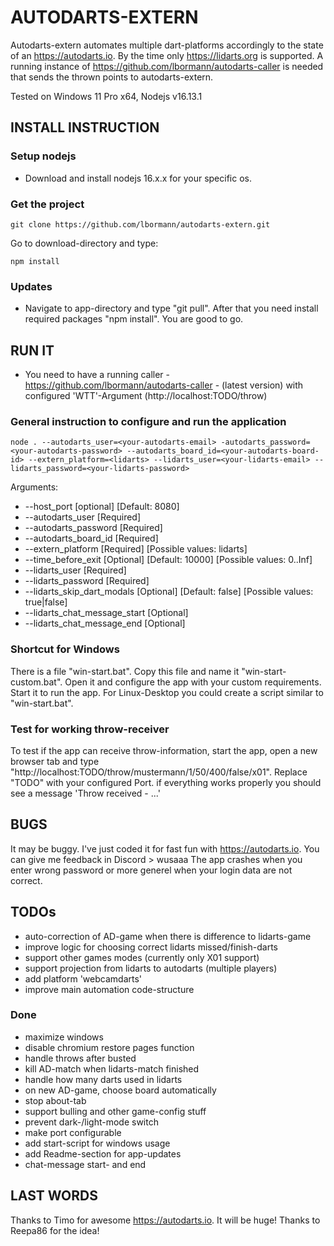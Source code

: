 # AUTODARTS-EXTERN

Autodarts-extern automates multiple dart-platforms accordingly to the state of an https://autodarts.io. 
By the time only https://lidarts.org is supported.
A running instance of https://github.com/lbormann/autodarts-caller is needed that sends the thrown points to autodarts-extern.

Tested on Windows 11 Pro x64, Nodejs v16.13.1


## INSTALL INSTRUCTION


### Setup nodejs

- Download and install nodejs 16.x.x for your specific os.


### Get the project

    git clone https://github.com/lbormann/autodarts-extern.git

Go to download-directory and type:

    npm install

### Updates

- Navigate to app-directory and type "git pull". After that you need install required packages "npm install". You are good to go.


## RUN IT

- You need to have a running caller - https://github.com/lbormann/autodarts-caller - (latest version) with configured 'WTT'-Argument (http://localhost:TODO/throw)

### General instruction to configure and run the application

    node . --autodarts_user=<your-autodarts-email> -autodarts_password=<your-autodarts-password> --autodarts_board_id=<your-autodarts-board-id> --extern_platform=<lidarts> --lidarts_user=<your-lidarts-email> --lidarts_password=<your-lidarts-password>

Arguments:
- --host_port [optional] [Default: 8080]
- --autodarts_user [Required]
- --autodarts_password [Required]
- --autodarts_board_id [Required]
- --extern_platform [Required] [Possible values: lidarts]
- --time_before_exit [Optional] [Default: 10000] [Possible values: 0..Inf]
- --lidarts_user [Required]
- --lidarts_password [Required]
- --lidarts_skip_dart_modals [Optional] [Default: false] [Possible values: true|false]
- --lidarts_chat_message_start [Optional]
- --lidarts_chat_message_end [Optional]

### Shortcut for Windows

There is a file "win-start.bat". Copy this file and name it "win-start-custom.bat". Open it and configure the app with your custom requirements. Start it to run the app.
For Linux-Desktop you could create a script similar to "win-start.bat".

### Test for working throw-receiver

To test if the app can receive throw-information, start the app, open a new browser tab and type "http://localhost:TODO/throw/mustermann/1/50/400/false/x01". Replace "TODO" with your configured Port.
if everything works properly you should see a message 'Throw received - ...'


## BUGS

It may be buggy. I've just coded it for fast fun with https://autodarts.io. You can give me feedback in Discord > wusaaa
The app crashes when you enter wrong password or more generel when your login data are not correct.


## TODOs
- auto-correction of AD-game when there is difference to lidarts-game
- improve logic for choosing correct lidarts missed/finish-darts
- support other games modes (currently only X01 support)
- support projection from lidarts to autodarts (multiple players)
- add platform 'webcamdarts'
- improve main automation code-structure


### Done
- maximize windows
- disable chromium restore pages function
- handle throws after busted
- kill AD-match when lidarts-match finished
- handle how many darts used in lidarts
- on new AD-game, choose board automatically
- stop about-tab
- support bulling and other game-config stuff
- prevent dark-/light-mode switch
- make port configurable
- add start-script for windows usage
- add Readme-section for app-updates
- chat-message start- and end


## LAST WORDS
Thanks to Timo for awesome https://autodarts.io. It will be huge!
Thanks to Reepa86 for the idea!

